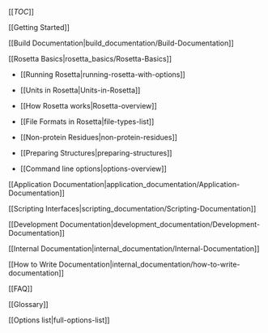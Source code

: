 [[_TOC_]]

[[Getting Started]]

[[Build Documentation|build_documentation/Build-Documentation]]

[[Rosetta Basics|rosetta_basics/Rosetta-Basics]]

* [[Running Rosetta|running-rosetta-with-options]]

* [[Units in Rosetta|Units-in-Rosetta]]

* [[How Rosetta works|Rosetta-overview]]

* [[File Formats in Rosetta|file-types-list]]

* [[Non-protein Residues|non-protein-residues]]

* [[Preparing Structures|preparing-structures]]

* [[Command line options|options-overview]]

[[Application Documentation|application_documentation/Application-Documentation]]

[[Scripting Interfaces|scripting_documentation/Scripting-Documentation]]

[[Development Documentation|development_documentation/Development-Documentation]]

<!---BEGIN_INTERNAL-->
[[Internal Documentation|internal_documentation/Internal-Documentation]]

[[How to Write Documentation|internal_documentation/how-to-write-documentation]]
<!---END_INTERNAL-->

[[FAQ]]

[[Glossary]]

[[Options list|full-options-list]]